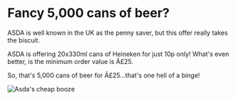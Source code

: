 # Fancy 5,000 cans of beer?

ASDA is well known in the UK as the penny saver, but this offer really takes the biscuit.

ASDA is offering 20x330ml cans of Heineken for just 10p only!  What's even better, is the minimum order value is Â£25.

So, that's 5,000 cans of beer for Â£25...that's one hell of a binge!

![Asda's cheap booze](http://remysharp.com/wp-content/uploads/2007/10/asda.png)